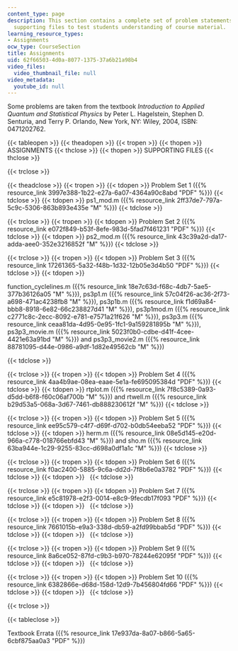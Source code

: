 ```yaml
---
content_type: page
description: This section contains a complete set of problem statements along with
  supporting files to test students understanding of course material.
learning_resource_types:
- Assignments
ocw_type: CourseSection
title: Assignments
uid: 62f66503-4d0a-8077-1375-37a6b21a98b4
video_files:
  video_thumbnail_file: null
video_metadata:
  youtube_id: null
---
```


Some problems are taken from the textbook _Introduction to Applied Quantum and Statistical Physics_ by Peter L. Hagelstein, Stephen D. Senturia, and Terry P. Orlando, New York, NY: Wiley, 2004, ISBN: 0471202762.

{{< tableopen >}}
{{< theadopen >}}
{{< tropen >}}
{{< thopen >}}
ASSIGNMENTS
{{< thclose >}}
{{< thopen >}}
SUPPORTING FILES
{{< thclose >}}

{{< trclose >}}

{{< theadclose >}}
{{< tropen >}}
{{< tdopen >}}
Problem Set 1 ({{% resource_link 3997e388-1b22-e27a-6a07-4364a90c8abd "PDF" %}})
{{< tdclose >}}
{{< tdopen >}}
ps1\_mod.m ({{% resource_link 2ff37de7-797a-5c9c-5306-863b893e435e "M" %}})
{{< tdclose >}}

{{< trclose >}}
{{< tropen >}}
{{< tdopen >}}
Problem Set 2 ({{% resource_link e072f849-b53f-8efe-983d-5fad7f461231 "PDF" %}})
{{< tdclose >}}
{{< tdopen >}}
ps2\_mod.m ({{% resource_link 43c39a2d-da17-adda-aee0-352e3216852f "M" %}})
{{< tdclose >}}

{{< trclose >}}
{{< tropen >}}
{{< tdopen >}}
Problem Set 3 ({{% resource_link 17261365-5a32-f48b-1d32-12b05e3d4b50 "PDF" %}})
{{< tdclose >}}
{{< tdopen >}}


function\_cyclelines.m ({{% resource_link 18e7c63d-f68c-4db7-5ae5-377b36126a05 "M" %}}), ps3p1.m ({{% resource_link 57c04f26-ac36-2f73-a698-471ac4238fb8 "M" %}}), ps3p1b.m ({{% resource_link f1d69a84-bbb8-8918-6e82-66c238827d41 "M" %}}), ps3p1mod.m ({{% resource_link c2771c8c-2ecc-8092-e781-e7571a21f626 "M" %}}), ps3p3.m ({{% resource_link ceaa81da-4d95-0e95-1fc1-9a159281895b "M" %}}), ps3p3\_movie.m ({{% resource_link 5023f0b0-cdbe-d41f-4cee-4421e63a91bd "M" %}}) and ps3p3\_movie2.m ({{% resource_link 88781095-d44e-0986-a9df-1d82e49562cb "M" %}})


{{< tdclose >}}

{{< trclose >}}
{{< tropen >}}
{{< tdopen >}}
Problem Set 4 ({{% resource_link 4aa4b9ae-08ea-eaae-5e1a-fe695095384d "PDF" %}})
{{< tdclose >}}
{{< tdopen >}}
rtplot.m ({{% resource_link 7f8c5389-0a93-d5dd-b6f8-f60c06af700b "M" %}}) and rtwell.m ({{% resource_link b29d53a5-068a-3d67-7461-db888230612f "M" %}})
{{< tdclose >}}

{{< trclose >}}
{{< tropen >}}
{{< tdopen >}}
Problem Set 5 ({{% resource_link ee95c579-c4f7-d69f-d702-b0db54eeba52 "PDF" %}})
{{< tdclose >}}
{{< tdopen >}}
herm.m ({{% resource_link 08e5d145-e20d-966a-c778-018766ebfd43 "M" %}}) and sho.m ({{% resource_link 63ba944e-1c29-9255-83cc-d698a0df1a1c "M" %}})
{{< tdclose >}}

{{< trclose >}}
{{< tropen >}}
{{< tdopen >}}
Problem Set 6 ({{% resource_link f0ac2400-5885-9c6a-dd2d-7f8b6e0a3782 "PDF" %}})
{{< tdclose >}}
{{< tdopen >}}
 
{{< tdclose >}}

{{< trclose >}}
{{< tropen >}}
{{< tdopen >}}
Problem Set 7 ({{% resource_link e5c81978-e2f3-0014-e8c9-9fecdb17f093 "PDF" %}})
{{< tdclose >}}
{{< tdopen >}}
 
{{< tdclose >}}

{{< trclose >}}
{{< tropen >}}
{{< tdopen >}}
Problem Set 8 ({{% resource_link 7661015b-e9a3-338d-db59-a2fd99bbab5d "PDF" %}})
{{< tdclose >}}
{{< tdopen >}}
 
{{< tdclose >}}

{{< trclose >}}
{{< tropen >}}
{{< tdopen >}}
Problem Set 9 ({{% resource_link 8a6ce052-87fd-c9b3-b970-78244e62095f "PDF" %}})
{{< tdclose >}}
{{< tdopen >}}
 
{{< tdclose >}}

{{< trclose >}}
{{< tropen >}}
{{< tdopen >}}
Problem Set 10 ({{% resource_link 6382866e-d68d-158d-12d9-7b456804fd66 "PDF" %}})
{{< tdclose >}}
{{< tdopen >}}
 
{{< tdclose >}}

{{< trclose >}}

{{< tableclose >}}

Textbook Errata ({{% resource_link 17e937da-8a07-b866-5a65-6cbf875aa0a3 "PDF" %}})